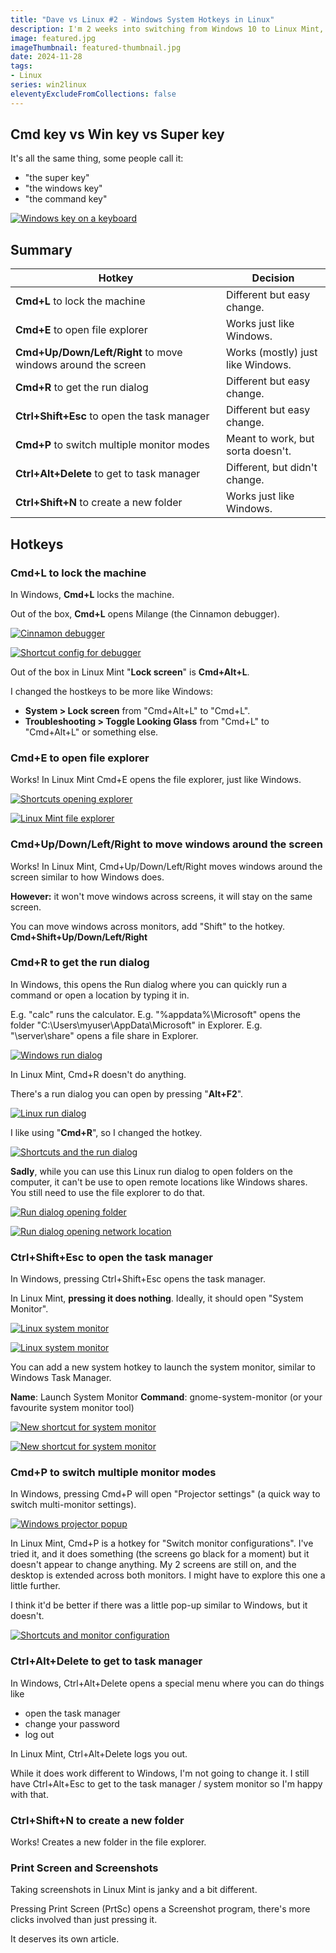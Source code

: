 ```yaml
---
title: "Dave vs Linux #2 - Windows System Hotkeys in Linux"
description: I'm 2 weeks into switching from Windows 10 to Linux Mint, and I'm feeling that some system hotkeys are slightly different. I still use Windows computers for work and I don't want to change my ways of working by using a new set of keyboard shortcuts. Here are some notable differences I found and what I did about it.
image: featured.jpg
imageThumbnail: featured-thumbnail.jpg
date: 2024-11-28
tags:
- Linux
series: win2linux
eleventyExcludeFromCollections: false
---
```


## Cmd key vs Win key vs Super key
It's all the same thing, some people call it:
* "the super key"
* "the windows key"
* "the command key"

[![Windows key on a keyboard](win-key.jpg)](win-key.jpg)

## Summary
| Hotkey                                                   | Decision                          |
|----------------------------------------------------------|-----------------------------------|
| **Cmd+L** to lock the machine                                | Different but easy change.        |
| **Cmd+E** to open file explorer                              | Works just like Windows.          |
| **Cmd+Up/Down/Left/Right** to move windows around the screen | Works (mostly) just like Windows. |
| **Cmd+R** to get the run dialog                              | Different but easy change.        |
| **Ctrl+Shift+Esc** to open the task manager                  | Different but easy change.        |
| **Cmd+P** to switch multiple monitor modes                   | Meant to work, but sorta doesn't. |
| **Ctrl+Alt+Delete** to get to task manager                   | Different, but didn't change.     |
| **Ctrl+Shift+N** to create a new folder                      | Works just like Windows.          |

## Hotkeys
### Cmd+L to lock the machine
In Windows, **Cmd+L** locks the machine. 

Out of the box, **Cmd+L** opens Milange (the Cinnamon debugger). 

[![Cinnamon debugger](cinnamon-debugger.png)](cinnamon-debugger.png)

[![Shortcut config for debugger](shortcuts-debugger.png)](shortcuts-debugger.png)

Out of the box in Linux Mint "**Lock screen**" is **Cmd+Alt+L**.

I changed the hostkeys to be more like Windows:
* **System > Lock screen** from "Cmd+Alt+L" to "Cmd+L". 
* **Troubleshooting > Toggle Looking Glass** from "Cmd+L" to "Cmd+Alt+L" or something else. 

### Cmd+E to open file explorer
Works! In Linux Mint Cmd+E opens the file explorer, just like Windows. 

[![Shortcuts opening explorer](shortcuts-explorer.png)](shortcuts-explorer.png)

[![Linux Mint file explorer](file-explorer.png)](file-explorer.png)
 
### Cmd+Up/Down/Left/Right to move windows around the screen
Works! In Linux Mint, Cmd+Up/Down/Left/Right moves windows around the screen similar to how Windows does. 

**However:** it won't move windows across screens, it will stay on the same screen. 

You can move windows across monitors, add "Shift" to the hotkey.
**Cmd+Shift+Up/Down/Left/Right** 

### Cmd+R to get the run dialog
In Windows, this opens the Run dialog where you can quickly run a command or open a location by typing it in. 

E.g. "calc" runs the calculator. 
E.g. "%appdata%\Microsoft" opens the folder "C:\Users\myuser\AppData\Microsoft" in Explorer. 
E.g. "\\server\share" opens a file share in Explorer. 

[![Windows run dialog](win-run-dialog.png)](win-run-dialog.png)

In Linux Mint, Cmd+R doesn't do anything.

There's a run dialog you can open by pressing "**Alt+F2**".

[![Linux run dialog](linux-run-dialog.png)](linux-run-dialog.png)

I like using "**Cmd+R**", so I changed the hotkey.

[![Shortcuts and the run dialog](shortcuts-run-dialog.png)](shortcuts-run-dialog.png)

**Sadly**, while you can use this Linux run dialog to open folders on the computer, it can't be use to open remote locations like Windows shares. You still need to use the file explorer to do that.

[![Run dialog opening folder](linux-run-folder.png)](linux-run-folder.png)

[![Run dialog opening network location](linux-run-network.png)](linux-run-network.png)

### Ctrl+Shift+Esc to open the task manager  
In Windows, pressing Ctrl+Shift+Esc opens the task manager. 

In Linux Mint, **pressing it does nothing**. Ideally, it should open "System Monitor".

[![Linux system monitor](linux-system-monitor-1.png)](linux-system-monitor-1.png)

[![Linux system monitor](linux-system-monitor-2.png)](linux-system-monitor-2.png)

You can add a new system hotkey to launch the system monitor, similar to Windows Task Manager. 

**Name**: Launch System Monitor 
**Command**: gnome-system-monitor (or your favourite system monitor tool) 

[![New shortcut for system monitor](monitor-hotkey-1.png)](monitor-hotkey-1.png)

[![New shortcut for system monitor](monitor-hotkey-2.png)](monitor-hotkey-2.png)

### Cmd+P to switch multiple monitor modes 
In Windows, pressing Cmd+P will open "Projector settings" (a quick way to switch multi-monitor settings). 

[![Windows projector popup](windows-projector-popup.png)](windows-projector-popup.png)

In Linux Mint, Cmd+P is a hotkey for "Switch monitor configurations". I've tried it, and it does something (the screens go black for a moment) but it doesn't appear to change anything. My 2 screens are still on, and the desktop is extended across both monitors. I might have to explore this one a little further. 

I think it'd be better if there was a little pop-up similar to Windows, but it doesn't. 

[![Shortcuts and monitor configuration](shortcuts-display-config.png)](shortcuts-display-config.png)

### Ctrl+Alt+Delete to get to task manager  
In Windows, Ctrl+Alt+Delete opens a special menu where you can do things like 
* open the task manager
* change your password
* log out

In Linux Mint, Ctrl+Alt+Delete logs you out.

While it does work different to Windows, I'm not going to change it. I still have Ctrl+Alt+Esc to get to the task manager / system monitor so I'm happy with that.

### Ctrl+Shift+N to create a new folder 
Works! Creates a new folder in the file explorer. 

### Print Screen and Screenshots 
Taking screenshots in Linux Mint is janky and a bit different.

Pressing Print Screen (PrtSc) opens a Screenshot program, there's more clicks involved than just pressing it.

It deserves its own article.
